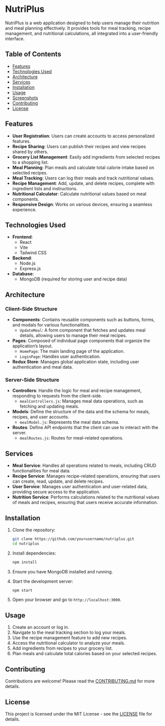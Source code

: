 # NutriPlus

NutriPlus is a web application designed to help users manage their nutrition and meal planning effectively. It provides tools for meal tracking, recipe management, and nutritional calculations, all integrated into a user-friendly interface.

## Table of Contents

- [Features](#features)
- [Technologies Used](#technologies-used)
- [Architecture](#architecture)
- [Services](#services)
- [Installation](#installation)
- [Usage](#usage)
- [Screenshots](#screenshots)
- [Contributing](#contributing)
- [License](#license)

## Features

- **User Registration**: Users can create accounts to access personalized features.
- **Recipe Sharing**: Users can publish their recipes and view recipes shared by others.
- **Grocery List Management**: Easily add ingredients from selected recipes to a shopping list.
- **Meal Planning**: Plan meals and calculate total calorie intake based on selected recipes.
- **Meal Tracking**: Users can log their meals and track nutritional values.
- **Recipe Management**: Add, update, and delete recipes, complete with ingredient lists and instructions.
- **Nutritional Calculator**: Calculate nutritional values based on meal components.
- **Responsive Design**: Works on various devices, ensuring a seamless experience.

## Technologies Used

- **Frontend**: 
  - React
  - Vite
  - Tailwind CSS
- **Backend**:
  - Node.js
  - Express.js
- **Database**:
  - MongoDB (required for storing user and recipe data)

## Architecture

### Client-Side Structure

- **Components**: Contains reusable components such as buttons, forms, and modals for various functionalities.
  - `UpdateMeal`: A form component that fetches and updates meal details, allowing users to manage their meal recipes.
- **Pages**: Composed of individual page components that organize the application’s layout.
  - `HomePage`: The main landing page of the application.
  - `LoginPage`: Handles user authentication.
- **Redux Store**: Manages global application state, including user authentication and meal data.

### Server-Side Structure

- **Controllers**: Handle the logic for meal and recipe management, responding to requests from the client-side.
  - `mealControllers.js`: Manages meal data operations, such as fetching and updating meals.
- **Models**: Define the structure of the data and the schema for meals, recipes, and user accounts.
  - `mealModel.js`: Represents the meal data schema.
- **Routes**: Define API endpoints that the client can use to interact with the server.
  - `mealRoutes.js`: Routes for meal-related operations.

## Services

- **Meal Service**: Handles all operations related to meals, including CRUD functionalities for meal data.
- **Recipe Service**: Manages recipe-related operations, ensuring that users can create, read, update, and delete recipes.
- **User Service**: Manages user authentication and user-related data, providing secure access to the application.
- **Nutrition Service**: Performs calculations related to the nutritional values of meals and recipes, ensuring that users receive accurate information.

## Installation

1. Clone the repository:
   ```bash
   git clone https://github.com/yourusername/nutriplus.git
   cd nutriplus
   ```

2. Install dependencies:
   ```bash
   npm install
   ```

3. Ensure you have MongoDB installed and running.

4. Start the development server:
   ```bash
   npm start
   ```

5. Open your browser and go to `http://localhost:3000`.

## Usage

1. Create an account or log in.
2. Navigate to the meal tracking section to log your meals.
3. Use the recipe management feature to add new recipes.
4. Access the nutritional calculator to analyze your meals.
5. Add ingredients from recipes to your grocery list.
6. Plan meals and calculate total calories based on your selected recipes.


## Contributing

Contributions are welcome! Please read the [CONTRIBUTING.md](CONTRIBUTING.md) for more details.

## License

This project is licensed under the MIT License - see the [LICENSE](LICENSE) file for details.

